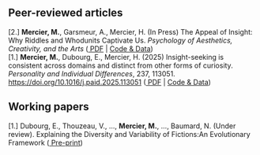 ## Peer-reviewed articles

[2.] **Mercier, M.**, Garsmeur, A., Mercier, H. (In Press) The Appeal of Insight: Why Riddles and Whodunits Captivate Us. *Psychology of Aesthetics, Creativity, and the Arts* ([<PDF /> PDF](https://mariusmercier.github.io/files/Mercier-2025b.pdf) | [<GitHub /> Code & Data](https://github.com/mariusmercier/paper_insight_culture))  
[1.] **Mercier, M.**, Dubourg, E., Mercier, H. (2025) Insight-seeking is consistent across domains and distinct from other forms of curiosity. *Personality and Individual Differences*, 237, 113051. https://doi.org/10.1016/j.paid.2025.113051 ([<PDF /> PDF](https://mariusmercier.github.io/files/Mercier-2025a.pdf) | [<GitHub /> Code & Data](https://github.com/mariusmercier/paper_cluster_insight))

  
## Working papers

[1.] Dubourg, E., Thouzeau, V., ..., **Mercier, M.**, ..., Baumard, N. (Under review). Explaining the Diversity and Variability of Fictions:An Evolutionary Framework ([<PDF /> Pre-print](https://osf.io/preprints/osf/me6bz))
